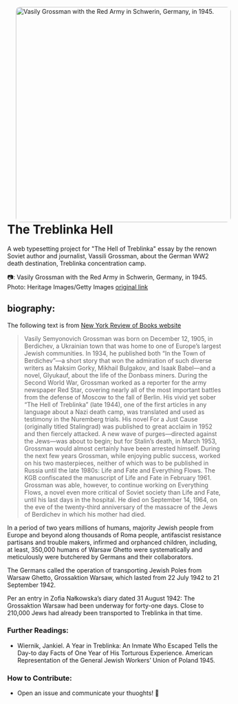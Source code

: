 <img width="500" align="left" style="border-radius:10px;" vpsace="20" hspace="20" alt="Vasily Grossman with the Red Army in Schwerin, Germany, in 1945."
src="https://images.wsj.net/im-81502/?width=700&size=1.5&pixel_ratio=2"></img>


# The Treblinka Hell
A web typesetting project for "The Hell of Treblinka" essay by the renown Soviet author and journalist, Vassili Grossman, about the German WW2 death destination, Treblinka concentration camp.

📷: Vasily Grossman with the Red Army in Schwerin, Germany, in 1945. Photo: Heritage Images/Getty Images
[original link](https://images.wsj.net/im-81502/?width=700&size=1.5&pixel_ratio=2)


## biography:

The following text is from [New York Review of Books website](https://www.nyrb.com/collections/vasily-grossman)



> Vasily Semyonovich Grossman was born on December 12, 1905, in Berdichev, a Ukrainian town that was home to one of Europe’s largest Jewish communities. In 1934, he published both “In the Town of Berdichev”—a short story that won the admiration of such diverse writers as Maksim Gorky, Mikhail Bulgakov, and Isaak Babel—and a novel, Glyukauf, about the life of the Donbass miners. During the Second World War, Grossman worked as a reporter for the army newspaper Red Star, covering nearly all of the most important battles from the defense of Moscow to the fall of Berlin. His vivid yet sober “The Hell of Treblinka” (late 1944), one of the first articles in any language about a Nazi death camp, was translated and used as testimony in the Nuremberg trials. His novel For a Just Cause (originally titled Stalingrad) was published to great acclaim in 1952 and then fiercely attacked. A new wave of purges—directed against the Jews—was about to begin; but for Stalin’s death, in March 1953, Grossman would almost certainly have been arrested himself. During the next few years Grossman, while enjoying public success, worked on his two masterpieces, neither of which was to be published in Russia until the late 1980s: Life and Fate and Everything Flows. The KGB confiscated the manuscript of Life and Fate in February 1961. Grossman was able, however, to continue working on Everything Flows, a novel even more critical of Soviet society than Life and Fate, until his last days in the hospital. He died on September 14, 1964, on the eve of the twenty-third anniversary of the massacre of the Jews of Berdichev in which his mother had died.


In a period of two years millions of humans, majority Jewish people from Europe and beyond along thousands of Roma people, antifascist resistance partisans and trouble makers, infirmed and orphanced children, including, at least, 350,000 humans of Warsaw Ghetto were systematically and meticulously were butchered by Germans and their collaborators.

The Germans called the operation of transporting Jewish Poles from Warsaw Ghetto, Grossaktion Warsaw, which lasted from 22 July 1942 to 21 September 1942. 

Per an entry in Zofia Nałkowska’s diary dated 31 August 1942: The Grossaktion Warsaw had been underway for forty-one days. Close to 210,000 Jews had already been transported to Treblinka in that time.


### Further Readings:

- Wiernik, Jankiel. A Year in Treblinka: An Inmate Who Escaped Tells the Day-to
day Facts of One Year of His Torturous Experience. American Representation 
of the General Jewish Workers’ Union of Poland 1945.


### How to Contribute:
- Open an issue and communicate your thuoghts! 💚


